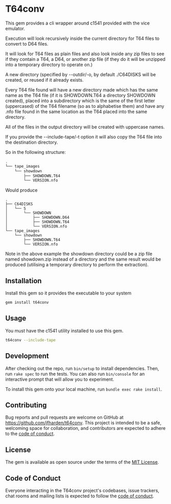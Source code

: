 # T64conv

This gem provides a cli wrapper around c1541 provided with the vice emulator.

Execution will look recursively inside the current directory for T64 files to convert to D64 files.

It will look for T64 files as plain files and also look inside any zip files to see if they contain a T64, a D64, 
or another zip file (if they do it will be unzipped into a temporary directory to operate on.)

A new directory (specified by --outdir/-o, by default ./C64DISKS will be created, or reused if it already exists.

Every T64 file found will have a new directory made which has the same name as the T64 file (if it is SHOWDOWN.T64 a
directory SHOWDOWN created), placed into a subdirectory which is the same of the first letter (uppercased) of the T64
filename (so as to alphabetise them) and have any .nfo file found in the same location as the T64 placed into the same
directory.

All of the files in the output directory will be created with uppercase names.

If you provide the --include-tape/-t option it will also copy the T64 file into the destination directory.

So in the following structure:

```bash
.
└── tape_images
    └── showdown
        ├── SHOWDOWN.T64
        └── VERSION.nfo
```

Would produce
```
.
├── C64DISKS
│   └── S
│       └── SHOWDOWN
│           ├── SHOWDOWN.D64
│           ├── SHOWDOWN.T64
│           └── VERSION.nfo
└── tape_images
    └── showdown
        ├── SHOWDOWN.T64
        └── VERSION.nfo
```

Note in the above example the showdown directory could be a zip file named showdown.zip instead of a directory and the
same result would be produced (utilising a temporary directory to perform the extraction).


## Installation

Install this gem so it provides the executable to your system

```bash
gem install t64conv
```

## Usage

You must have the c1541 utility installed to use this gem.

```bash
t64conv --include-tape
```

## Development

After checking out the repo, run `bin/setup` to install dependencies. Then, run `rake spec` to run the tests. You can also run `bin/console` for an interactive prompt that will allow you to experiment.

To install this gem onto your local machine, run `bundle exec rake install`.

## Contributing

Bug reports and pull requests are welcome on GitHub at https://github.com/jfharden/t64conv. This project is intended to be a safe, welcoming space for collaboration, and contributors are expected to adhere to the [code of conduct](https://github.com/jfharden/t64conv/blob/master/CODE_OF_CONDUCT.md).

## License

The gem is available as open source under the terms of the [MIT License](https://opensource.org/licenses/MIT).

## Code of Conduct

Everyone interacting in the T64conv project's codebases, issue trackers, chat rooms and mailing lists is expected to follow the [code of conduct](https://github.com/jfharden/t64conv/blob/master/CODE_OF_CONDUCT.md).
